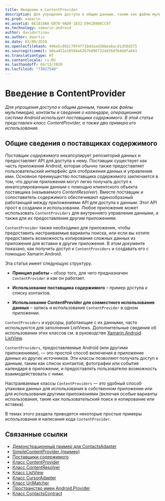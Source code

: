 ```yaml
---
title: Введение в ContentProvider
description: Для упрощения доступа к общим данным, таким как файлы мультимедиа, контакты и сведения о календаре, операционная система Android использует поставщики содержимого. В этой статье представлен класс ContentProvider, а также два примера его использования.
ms.prod: xamarin
ms.assetid: 6E1810AA-EB70-9AD0-1B32-D9418908CC97
ms.technology: xamarin-android
author: davidortinau
ms.author: daortin
ms.date: 03/09/2018
ms.openlocfilehash: 496e5c092c79f4f71bddaad30bea6acd1d58d375
ms.sourcegitcommit: b0ea451e18504e6267b896732dd26df64ddfa843
ms.translationtype: HT
ms.contentlocale: ru-RU
ms.lasthandoff: 04/13/2020
ms.locfileid: "73027540"
---
```

# <a name="intro-to-contentproviders"></a>Введение в ContentProvider

_Для упрощения доступа к общим данным, таким как файлы мультимедиа, контакты и сведения о календаре, операционная система Android использует поставщики содержимого. В этой статье представлен класс ContentProvider, а также два примера его использования._

## <a name="content-providers-overview"></a>Общие сведения о поставщиках содержимого

*Поставщик содержимого* инкапсулирует репозиторий данных и предоставляет API для доступа к нему. Поставщик существует как часть приложения Android, которая обычно также предоставляет пользовательский интерфейс для отображения данных и управления ими. Основное преимущество поставщика содержимого заключается в том, что другие приложения могут легко получать доступ к инкапсулированным данным с помощью клиентского объекта поставщика (называемого *ContentResolver*). Вместе поставщик и сопоставитель содержимого обеспечивают единообразный работающий между приложениями API для доступа к данным. Этот API прост в создании и использовании. Любое приложение может использовать `ContentProviders` для внутреннего управления данными, а также для их предоставления другим приложениям.

`ContentProvider` также необходимо для приложения, чтобы предоставить настраиваемые варианты поиска, или если вы хотите предоставить возможность копирования сложных данных из приложения для вставки в другие приложения. В этом документе показано, как получить доступ к `ContentProviders` и создавать его с помощью Xamarin.Android.

Эта статья имеет следующую структуру.

- **Принцип работы** &ndash; обзор того, для чего предназначен `ContentProvider` и как он работает.

- **Использование поставщика содержимого** &ndash; пример доступа к списку контактов.

- **Использование ContentProvider для совместного использования данных** &ndash; запись и использование `ContentProvider` в одном приложении.

`ContentProviders` и курсоры, работающие с их данными, часто используются для заполнения ListViews. Дополнительные сведения об использовании этих классов см. в руководстве [Xamarin.Android ListView](~/android/user-interface/layouts/list-view/index.md).

`ContentProviders`, предоставляемые Android (или другими приложениями), — это простой способ включения в приложение данных из других источников. Эти классы позволяют получать доступ к данным, таким как список контактов, фотографии или события календаря в приложении, и предоставлять пользователю возможность взаимодействовать с ними.

Настраиваемые классы `ContentProviders` — это удобный способ упаковки данных для использования в собственном приложении или для использования другими приложениями (включая особые варианты использования, такие как пользовательский поиск и копирование или вставка).

В темах этого раздела приводятся некоторые простые примеры использования и написания кода `ContentProvider`.

## <a name="related-links"></a>Связанные ссылки

- [Демонстрационный пример для ContactsAdapter](https://docs.microsoft.com/samples/xamarin/monodroid-samples/platformfeatures-contactsadapterdemo)
- [SimpleContentProvider (пример)](https://docs.microsoft.com/samples/xamarin/monodroid-samples/platformfeatures-simplecontentprovider)
- [Поставщики содержимого](https://developer.android.com/guide/topics/providers/content-providers.html)
- [Класс ContentProvider](xref:Android.Content.ContentProvider)
- [Класс ContentResolver](xref:Android.Content.ContentResolver)
- [Класс ListView](xref:Android.Widget.ListView)
- [Класс CursorAdapter](xref:Android.Widget.CursorAdapter)
- [Класс UriMatcher](xref:Android.Content.UriMatcher)
- [Пространство имен Android.Provider](xref:Android.Provider)
- [Класс ContactsContract](xref:Android.Provider.ContactsContract)
